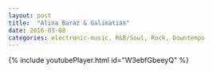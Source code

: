 ```yaml
---
layout: post
title:  "Alina Baraz & Galimatias"
date: 2016-03-08
categories: electronic-music, R&B/Soul, Rock, Downtempo
---
```

{% include youtubePlayer.html id="W3ebfGbeeyQ" %}
